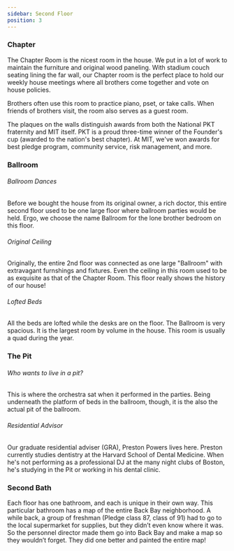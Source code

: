 ```yaml
---
sidebar: Second Floor
position: 3
---
```

### Chapter

The Chapter Room is the nicest room in the house. We put in a lot of work to maintain the furniture and original wood paneling. With stadium couch seating lining the far wall, our Chapter room is the perfect place to hold our weekly house meetings where all brothers come together and vote on house policies.

Brothers often use this room to practice piano, pset, or take calls. When friends of brothers visit, the room also serves as a guest room.

The plaques on the walls distinguish awards from both the National PKT fraternity and MIT itself. PKT is a proud three-time winner of the Founder's cup (awarded to the nation's best chapter). At MIT, we've won awards for best pledge program, community service, risk management, and more.

### Ballroom

###### Ballroom Dances

Before we bought the house from its original owner, a rich doctor, this entire second floor used to be one large floor where ballroom parties would be held. Ergo, we choose the name Ballroom for the lone brother bedroom on this floor.

###### Original Ceiling

Originally, the entire 2nd floor was connected as one large "Ballroom" with extravagant furnshings and fixtures. Even the ceiling in this room used to be as exquisite as that of the Chapter Room. This floor really shows the history of our house!

###### Lofted Beds

All the beds are lofted while the desks are on the floor. The Ballroom is very spacious. It is the largest room by volume in the house. This room is usually a quad during the year.

### The Pit

###### Who wants to live in a pit?

This is where the orchestra sat when it performed in the parties. Being underneath the platform of beds in the ballroom, though, it is the also the actual pit of the ballroom.

###### Residential Advisor

Our graduate residential adviser (GRA), Preston Powers lives here. Preston currently studies dentistry at the Harvard School of Dental Medicine. When he's not performing as a professional DJ at the many night clubs of Boston, he's studying in the Pit or working in his dental clinic.

### Second Bath

Each floor has one bathroom, and each is unique in their own way. This particular bathroom has a map of the entire Back Bay neighborhood. A while back, a group of freshman (Pledge class 87, class of 91) had to go to the local supermarket for supplies, but they didn’t even know where it was. So the personnel director made them go into Back Bay and make a map so they wouldn’t forget. They did one better and painted the entire map!
